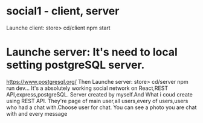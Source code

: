 # social1 - client, server
 Launche client: store> cd/client  npm start
# Launche server: It's  need to local setting  postgreSQL server.
https://www.postgresql.org/ Then Launche server: store> cd/server npm run dev...
It's a absolutely working social network on React,REST API,express,postgreSQL. Server created by myself.And What i coud create using REST API.
They're page of main user,all users,every of users,users who had a chat with.Choose user for chat. You can see a photo you are chat with and every message 
